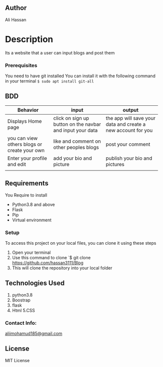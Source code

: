 ## Author
Ali Hassan

# Description
Its a website that a user can input blogs and post them

### Prerequisites
You need to have git installed
You can install it with the following command in your terminal
`$ sudo apt install git-all`


## BDD

| Behavior| input | output |
| -------- | -------- | -------- |
| Displays Home page   | click on sign up button on the navbar and input your data | the app will save your data and create a new account for you |
| you can view others blogs or create your own | like and comment on other peoples blogs | post your comment |
| Enter your profile and edit | add your bio and picture | publish your bio and pictures |
|  |  | |


## Requirements
You Require to install

* Python3.8 and above
* Flask
* Pip
* Virtual environment



### Setup
To access this project on your local files, you can clone it using these steps
1. Open your terminal
1. Use this command to clone `$ git clone https://github.com/hassan3111/Blog
1. This will clone the repository into your local folder

## Technologies Used
1. python3.8
2. Boostrap
3. flask
4. Html
5.CSS

### Contact Info:
aliimohamud185@gmail.com


## License
MIT License 


